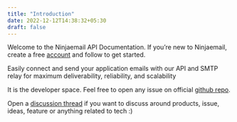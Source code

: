 ```yaml
---
title: "Introduction"
date: 2022-12-12T14:38:32+05:30
draft: false
---
```


Welcome to the Ninjaemail API Documentation. If you’re new to Ninjaemail, create a free [account](https://ninjaemail.cloud) and follow to get started.


Easily connect and send your application emails with our API and SMTP relay for maximum deliverability, reliability, and scalability

It is the developer space. Feel free to open any issue on official [github repo](https://github.com/njclouds/njdeveloper/issues).

Open a [discussion thread](https://github.com/njclouds/njdeveloper/discussions) if you want to discuss around products, issue, ideas, feature or anything related to tech :)

